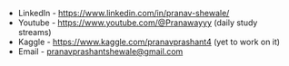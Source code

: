 - LinkedIn - https://www.linkedin.com/in/pranav-shewale/
- Youtube - https://www.youtube.com/@Pranawayyy (daily study streams)
- Kaggle - https://www.kaggle.com/pranavprashant4 (yet to work on it)
- Email - pranavprashantshewale@gmail.com
